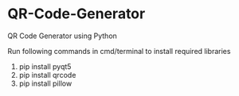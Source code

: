 # QR-Code-Generator
QR Code Generator using Python

Run following commands in cmd/terminal to install required libraries 

1. pip install pyqt5
2. pip install qrcode
3. pip install pillow

